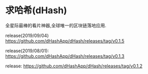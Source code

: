 # 求哈希(dHash)


全星际最棒的看片神器,全球唯一的区块链落地应用.

release(2019/09/04)
https://github.com/dHashApp/dHash/releases/tag/v0.1.5

release(2019/08/01):
https://github.com/dHashApp/dHash/releases/tag/v0.1.3

release:
https://github.com/dHashApp/dHash/releases/tag/v0.1.2
